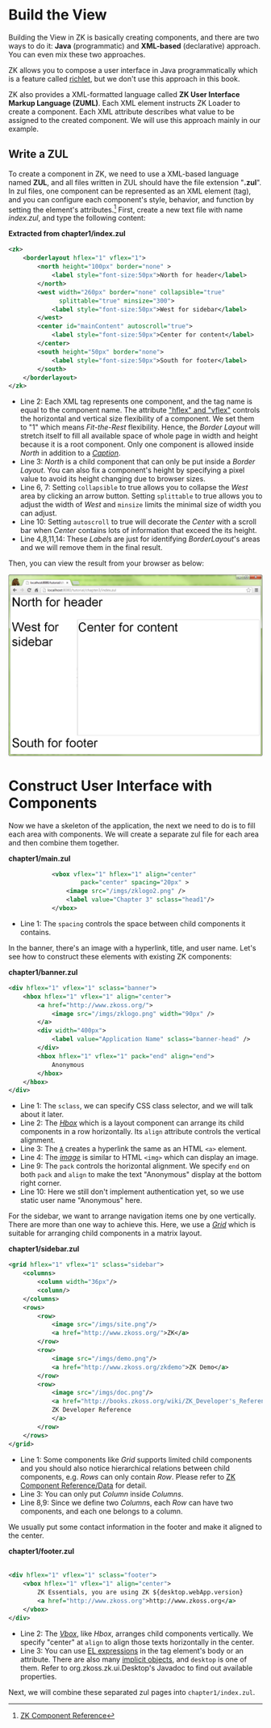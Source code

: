 # Build the View
Building the View in ZK is basically creating components, and there are
two ways to do it: **Java** (programmatic) and **XML-based**
(declarative) approach. You can even mix these two approaches.

ZK allows you to compose a user interface in Java programmatically which
is a feature called [
richlet](http://books.zkoss.org/wiki/ZK%20Developer's%20Reference/UI%20Composing/Richlet),
but we don't use this approach in this book.

ZK also provides a XML-formatted language called **ZK User Interface
Markup Language (ZUML)**. Each XML element instructs ZK Loader to create a
component. Each XML attribute describes what value to be assigned to the
created component. We will use this approach mainly in our example.


## Write a ZUL
To create a component in ZK, we need to use a XML-based language named
**ZUL**, and all files written in ZUL should have the file extension
"**.zul**". In zul files, one component can be represented as an XML
element (tag), and you can configure each component's style, behavior,
and function by setting the element's attributes.[^1] First, create a
new text file with name *index.zul*, and type the following content:

**Extracted from chapter1/index.zul**

```xml
<zk>
    <borderlayout hflex="1" vflex="1">
        <north height="100px" border="none" >
            <label style="font-size:50px">North for header</label>
        </north>
        <west width="260px" border="none" collapsible="true"
              splittable="true" minsize="300">
            <label style="font-size:50px">West for sidebar</label>
        </west>
        <center id="mainContent" autoscroll="true">
            <label style="font-size:50px">Center for content</label>
        </center>
        <south height="50px" border="none">
            <label style="font-size:50px">South for footer</label>
        </south>
    </borderlayout>
</zk>
```

-   Line 2: Each XML tag represents one component, and the tag name is
    equal to the component name. The attribute [ "hflex" and
    "vflex"](http://books.zkoss.org/wiki/ZK%20Developer's%20Reference/UI%20Patterns/Hflex%20and%20Vflex)
    controls the horizontal and vertical size flexibility of a
    component. We set them to "1" which means *Fit-the-Rest*
    flexibility. Hence, the *Border Layout* will stretch itself to fill
    all available space of whole page in width and height because it is
    a root component. Only one component is allowed inside *North* in
    addition to a [
    *Caption*](http://books.zkoss.org/wiki/ZK%20Component%20Reference/Containers/Caption).
-   Line 3: *North* is a child component that can only be put inside a
    *Border Layout*. You can also fix a component's height by specifying
    a pixel value to avoid its height changing due to browser sizes.
-   Line 6, 7: Setting `collapsible` to true allows you to collapse the
    *West* area by clicking an arrow button. Setting `splittable` to
    true allows you to adjust the width of *West* and `minsize` limits
    the minimal size of width you can adjust.
-   Line 10: Setting `autoscroll` to true will decorate the *Center*
    with a scroll bar when *Center* contains lots of information that
    exceed the its height.
-   Line 4,8,11,14: These *Label*s are just for identifying
    *BorderLayout*'s areas and we will remove them in the final result.

Then, you can view the result from your browser as below:

![ ](../images/ze-ch3-layout.png)


# Construct User Interface with Components

Now we have a skeleton of the application, the next we need to do is to
fill each area with components. We will create a separate zul file for
each area and then combine them together.

**chapter1/main.zul**

```xml
            <vbox vflex="1" hflex="1" align="center"
                    pack="center" spacing="20px" >
                <image src="/imgs/zklogo2.png" />
                <label value="Chapter 3" sclass="head1"/>
            </vbox>
```

-   Line 1: The `spacing` controls the space between child components it
    contains.

In the banner, there's an image with a hyperlink, title, and user name.
Let's see how to construct these elements with existing ZK components:

**chapter1/banner.zul**

```xml
<div hflex="1" vflex="1" sclass="banner">
    <hbox hflex="1" vflex="1" align="center">
        <a href="http://www.zkoss.org/">
            <image src="/imgs/zklogo.png" width="90px" />
        </a>
        <div width="400px">
            <label value="Application Name" sclass="banner-head" />
        </div>
        <hbox hflex="1" vflex="1" pack="end" align="end">
            Anonymous
        </hbox>
    </hbox>
</div>
```

-   Line 1: The `sclass`, we can specify CSS class selector, and we will
    talk about it later.
-   Line 2: The [*Hbox*](http://books.zkoss.org/wiki/ZK%20Component%20Reference/Layouts/Hbox)
    which is a layout component can arrange its child components in a
    row horizontally. Its `align` attribute controls the vertical
    alignment.
-   Line 3: The [`A`](http://books.zkoss.org/wiki/ZK%20Component%20Reference/Essential%20Components/A)
    creates a hyperlink the same as an HTML `<a>` element.
-   Line 4: The [*image*](http://books.zkoss.org/wiki/ZK%20Component%20Reference/Essential%20Components/Image)
    is similar to HTML `<img>` which can display an image.
-   Line 9: The `pack` controls the horizontal alignment. We specify
    `end` on both `pack` and `align` to make the text "Anonymous"
    display at the bottom right corner.
-   Line 10: Here we still don't implement authentication yet, so we use
    static user name "Anonymous" here.

For the sidebar, we want to arrange navigation items one by one
vertically. There are more than one way to achieve this. Here, we use a
[ *Grid*](http://books.zkoss.org/wiki/ZK%20Component%20Reference/Data/Grid) which is
suitable for arranging child components in a matrix layout.

**chapter1/sidebar.zul**

```xml
<grid hflex="1" vflex="1" sclass="sidebar">
    <columns>
        <column width="36px"/>
        <column/>
    </columns>
    <rows>
        <row>
            <image src="/imgs/site.png"/>
            <a href="http://www.zkoss.org/">ZK</a>
        </row>
        <row>
            <image src="/imgs/demo.png"/>
            <a href="http://www.zkoss.org/zkdemo">ZK Demo</a>
        </row>
        <row>
            <image src="/imgs/doc.png"/>
            <a href="http://books.zkoss.org/wiki/ZK_Developer's_Reference">
            ZK Developer Reference
            </a>
        </row>
    </rows>
</grid>
```

-   Line 1: Some components like *Grid* supports limited child
    components and you should also notice hierarchical relations between
    child components, e.g. *Rows* can only contain *Row*. Please refer
    to
    [ZK Component Reference/Data](http://books.zkoss.org/wiki/ZK%20Component%20Reference/Data)
    for detail.
-   Line 3: You can only put *Column* inside *Columns*.
-   Line 8,9: Since we define two *Column*s, each *Row* can have two
    components, and each one belongs to a column.

We usually put some contact information in the footer and make it
aligned to the center.

**chapter1/footer.zul**

```xml

<div hflex="1" vflex="1" sclass="footer">
    <vbox hflex="1" vflex="1" align="center">
        ZK Essentials, you are using ZK ${desktop.webApp.version}
        <a href="http://www.zkoss.org">http://www.zkoss.org</a>
    </vbox>
</div>
```

-   Line 2: The
    [*Vbox*](http://books.zkoss.org/wiki/ZK_Component_Reference/Layouts/Vbox), like
    *Hbox*, arranges child components vertically. We specify "center" at
    `align` to align those texts horizontally in the center.
-   Line 3: You can use [ EL
    expressions](http://books.zkoss.org/wiki/ZUML%20Reference/EL%20Expressions) in the tag
    element's body or an attribute. There are also many [ implicit
    objects](http://books.zkoss.org/wiki/ZUML%20Reference/EL%20Expressions/Implicit%20Objects%20(Predefined%20Variables)),
    and `desktop` is one of them. Refer to
    <javadoc>org.zkoss.zk.ui.Desktop</javadoc>'s Javadoc to find out
    available properties.

Next, we will combine these separated zul pages into
`chapter1/index.zul`.



[^1]: [ZK Component Reference](http://books.zkoss.org/wiki/ZK_Component_Reference)
